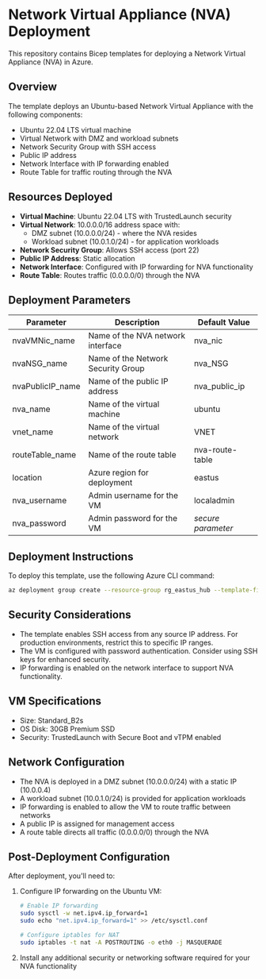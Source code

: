 # Network Virtual Appliance (NVA) Deployment

This repository contains Bicep templates for deploying a Network Virtual Appliance (NVA) in Azure.

## Overview

The template deploys an Ubuntu-based Network Virtual Appliance with the following components:
- Ubuntu 22.04 LTS virtual machine
- Virtual Network with DMZ and workload subnets
- Network Security Group with SSH access
- Public IP address
- Network Interface with IP forwarding enabled
- Route Table for traffic routing through the NVA

## Resources Deployed

- **Virtual Machine**: Ubuntu 22.04 LTS with TrustedLaunch security
- **Virtual Network**: 10.0.0.0/16 address space with:
  - DMZ subnet (10.0.0.0/24) - where the NVA resides
  - Workload subnet (10.0.1.0/24) - for application workloads
- **Network Security Group**: Allows SSH access (port 22)
- **Public IP Address**: Static allocation
- **Network Interface**: Configured with IP forwarding for NVA functionality
- **Route Table**: Routes traffic (0.0.0.0/0) through the NVA

## Deployment Parameters

| Parameter | Description | Default Value |
|-----------|-------------|---------------|
| nvaVMNic_name | Name of the NVA network interface | nva_nic |
| nvaNSG_name | Name of the Network Security Group | nva_NSG |
| nvaPublicIP_name | Name of the public IP address | nva_public_ip |
| nva_name | Name of the virtual machine | ubuntu |
| vnet_name | Name of the virtual network | VNET |
| routeTable_name | Name of the route table | nva-route-table |
| location | Azure region for deployment | eastus |
| nva_username | Admin username for the VM | localadmin |
| nva_password | Admin password for the VM | *secure parameter* |

## Deployment Instructions

To deploy this template, use the following Azure CLI command:

```bash
az deployment group create --resource-group rg_eastus_hub --template-file nva.bicep --parameters @nva.parameters.json
```

## Security Considerations

- The template enables SSH access from any source IP address. For production environments, restrict this to specific IP ranges.
- The VM is configured with password authentication. Consider using SSH keys for enhanced security.
- IP forwarding is enabled on the network interface to support NVA functionality.

## VM Specifications

- Size: Standard_B2s
- OS Disk: 30GB Premium SSD
- Security: TrustedLaunch with Secure Boot and vTPM enabled

## Network Configuration

- The NVA is deployed in a DMZ subnet (10.0.0.0/24) with a static IP (10.0.0.4)
- A workload subnet (10.0.1.0/24) is provided for application workloads
- IP forwarding is enabled to allow the VM to route traffic between networks
- A public IP is assigned for management access
- A route table directs all traffic (0.0.0.0/0) through the NVA

## Post-Deployment Configuration

After deployment, you'll need to:

1. Configure IP forwarding on the Ubuntu VM:
   ```bash
   # Enable IP forwarding
   sudo sysctl -w net.ipv4.ip_forward=1
   sudo echo "net.ipv4.ip_forward=1" >> /etc/sysctl.conf
   
   # Configure iptables for NAT
   sudo iptables -t nat -A POSTROUTING -o eth0 -j MASQUERADE
   ```

2. Install any additional security or networking software required for your NVA functionality